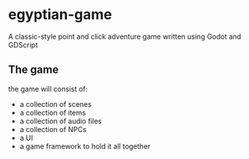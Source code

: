 # egyptian-game
A classic-style point and click adventure game written using Godot and GDScript

## The game
the game will consist of:
- a collection of scenes
- a collection of items
- a collection of audio files
- a collection of NPCs
- a UI 
-  a game framework to hold it all together